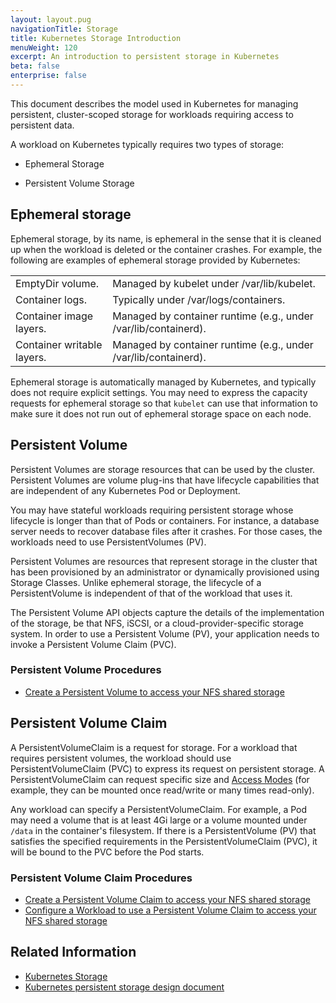 ```yaml
---
layout: layout.pug
navigationTitle: Storage
title: Kubernetes Storage Introduction
menuWeight: 120
excerpt: An introduction to persistent storage in Kubernetes
beta: false
enterprise: false
---
```


This document describes the model used in Kubernetes for managing persistent, cluster-scoped storage for workloads requiring access to persistent data.

A workload on Kubernetes typically requires two types of storage:

-   Ephemeral Storage

-   Persistent Volume Storage

## Ephemeral storage

Ephemeral storage, by its name, is ephemeral in the sense that it is cleaned up when the workload is deleted or the container crashes. For example, the following are examples of ephemeral storage provided by Kubernetes:

<table>
  <tr>
   <td>EmptyDir volume.
   </td>
   <td>Managed by kubelet under /var/lib/kubelet.
   </td>
  </tr>
  <tr>
   <td>Container logs.
   </td>
   <td>Typically under /var/logs/containers.
   </td>
  </tr>
  <tr>
   <td>Container image layers.
   </td>
   <td>Managed by container runtime (e.g., under /var/lib/containerd).
   </td>
  </tr>
  <tr>
   <td>Container writable layers.
   </td>
   <td>Managed by container runtime (e.g., under /var/lib/containerd).
   </td>
  </tr>
</table>

Ephemeral storage is automatically managed by Kubernetes, and typically does not require explicit settings. You may need to express the capacity requests for ephemeral storage so that `kubelet` can use that information to make sure it does not run out of ephemeral storage space on each node.

## Persistent Volume

Persistent Volumes are storage resources that can be used by the cluster. Persistent Volumes are volume plug-ins that have lifecycle capabilities that are independent of any Kubernetes Pod or Deployment.

You may have stateful workloads requiring persistent storage whose lifecycle is longer than that of Pods or containers. For instance, a database server needs to recover database files after it crashes. For those cases, the workloads need to use PersistentVolumes (PV).

Persistent Volumes are resources that represent storage in the cluster that has been provisioned by an administrator or dynamically provisioned using Storage Classes. Unlike ephemeral storage, the lifecycle of a PersistentVolume is independent of that of the workload that uses it.

The Persistent Volume API objects capture the details of the implementation of the storage, be that NFS, iSCSI, or a cloud-provider-specific storage system.  In order to use a Persistent Volume (PV), your application needs to invoke a Persistent Volume Claim (PVC).

### Persistent Volume Procedures

- [Create a Persistent Volume to access your NFS shared storage](./create-pv)

## Persistent Volume Claim

A PersistentVolumeClaim is a request for storage. For a workload that requires persistent volumes, the workload should use PersistentVolumeClaim (PVC) to express its request on persistent storage. A PersistentVolumeClaim can request specific size and [Access Modes](https://v1-20.docs.kubernetes.io/docs/concepts/storage/persistent-volumes/#access-modes) (for example, they can be mounted once read/write or many times read-only).

Any workload can specify a PersistentVolumeClaim. For example, a Pod may need a volume that is at least 4Gi large or a volume mounted under `/data` in the container's filesystem. If there is a PersistentVolume (PV) that satisfies the specified requirements in the PersistentVolumeClaim (PVC), it will be bound to the PVC before the Pod starts.

### Persistent Volume Claim Procedures

- [Create a Persistent Volume Claim to access your NFS shared storage](./create-pvc)
- [Configure a Workload to use a Persistent Volume Claim to access your NFS shared storage](./bind-pvc)

## Related Information

- [Kubernetes Storage](https://kubernetes.io/docs/concepts/storage/)
- [Kubernetes persistent storage design document](https://github.com/kubernetes/community/blob/master/contributors/design-proposals/storage/persistent-storage.md)
